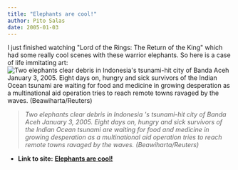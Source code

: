 ```yaml
---
title: "Elephants are cool!"
author: Pito Salas
date: 2005-01-03
---
```


I just finished watching "Lord of the Rings: The Return of the King" which had
some really cool scenes with these warrior elephants. So here is a case of
life immitating art: ![Two elephants clear debris in Indonesia's tsunami-hit
city of Banda Aceh January 3, 2005. Eight days on, hungry and sick survivors
of the Indian Ocean tsunami are waiting for food and medicine in growing
desperation as a multinational aid operation tries to reach remote towns
ravaged by the waves.
\(Beawiharta/Reuters\)](https://i0.wp.com/us.news2.yimg.com/us.yimg.com/p/nm/20050103/mdf810717.jpg?resize=409%2C288)  
> _Two elephants clear debris in Indonesia 's tsunami-hit city of Banda Aceh
> January 3, 2005. Eight days on, hungry and sick survivors of the Indian
> Ocean tsunami are waiting for food and medicine in growing desperation as a
> multinational aid operation tries to reach remote towns ravaged by the
> waves. (Beawiharta/Reuters)_


* **Link to site:** **[Elephants are cool!](None)**
